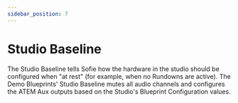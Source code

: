 ```yaml
---
sidebar_position: 7
---
```


# Studio Baseline

The Studio Baseline tells Sofie how the hardware in the studio should be configured when "at rest" (for example, when no Rundowns are active). The Demo Blueprints' Studio Baseline mutes all audio channels and configures the ATEM Aux outputs based on the Studio's Blueprint Configuration values.
